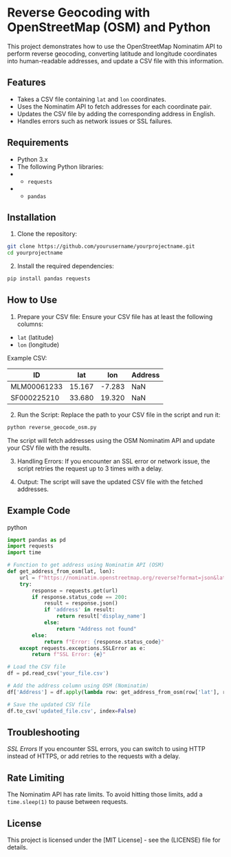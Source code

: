 # Reverse Geocoding with OpenStreetMap (OSM) and Python
This project demonstrates how to use the OpenStreetMap Nominatim API to perform reverse geocoding, converting latitude and longitude coordinates into human-readable addresses, and update a CSV file with this information.

## Features
- Takes a CSV file containing `lat` and `lon` coordinates.
- Uses the Nominatim API to fetch addresses for each coordinate pair.
- Updates the CSV file by adding the corresponding address in English.
- Handles errors such as network issues or SSL failures.

## Requirements
- Python 3.x
- The following Python libraries:
- - `requests`
- - `pandas`

## Installation
1. Clone the repository:
```bash
git clone https://github.com/yourusername/yourprojectname.git
cd yourprojectname
```
2. Install the required dependencies:
```bash
pip install pandas requests
```

## How to Use
1. Prepare your CSV file: Ensure your CSV file has at least the following columns:
- `lat` (latitude)
- `lon` (longitude)
  
Example CSV:
<!-- prettier-ignore-start -->
| ID | lat | lon	| Address |
|----|-----|------|---------|
| MLM00061233 | 15.167 | -7.283 | NaN |
| SF000225210	| 33.680 | 19.320	| NaN |
<!-- prettier-ignore-end -->

2. Run the Script:
Replace the path to your CSV file in the script and run it:
```bash
python reverse_geocode_osm.py
```
The script will fetch addresses using the OSM Nominatim API and update your CSV file with the results.

3. Handling Errors: If you encounter an SSL error or network issue, the script retries the request up to 3 times with a delay.

4. Output: The script will save the updated CSV file with the fetched addresses.

## Example Code
python
```python
import pandas as pd
import requests
import time

# Function to get address using Nominatim API (OSM)
def get_address_from_osm(lat, lon):
    url = f"https://nominatim.openstreetmap.org/reverse?format=json&lat={lat}&lon={lon}&zoom=18&addressdetails=1&accept-language=en"
    try:
        response = requests.get(url)
        if response.status_code == 200:
            result = response.json()
            if 'address' in result:
                return result['display_name']
            else:
                return "Address not found"
        else:
            return f"Error: {response.status_code}"
    except requests.exceptions.SSLError as e:
        return f"SSL Error: {e}"

# Load the CSV file
df = pd.read_csv('your_file.csv')

# Add the address column using OSM (Nominatim)
df['Address'] = df.apply(lambda row: get_address_from_osm(row['lat'], row['lon']), axis=1)

# Save the updated CSV file
df.to_csv('updated_file.csv', index=False)
```

## Troubleshooting
*SSL Errors*
If you encounter SSL errors, you can switch to using HTTP instead of HTTPS, or add retries to the requests with a delay.

## Rate Limiting
The Nominatim API has rate limits. To avoid hitting those limits, add a `time.sleep(1)` to pause between requests.

## License
This project is licensed under the [MIT License] - see the (LICENSE) file for details.
